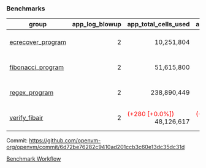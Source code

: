 ### Benchmarks
| group | app_log_blowup | app_total_cells_used | app_total_cycles | app_total_proof_time_ms | leaf_log_blowup | leaf_total_cells_used | leaf_total_cycles | leaf_total_proof_time_ms | max_segment_length | instance | alloc |
|---|---|---|---|---|---|---|---|---|---|---|---|
| [ ecrecover_program ](https://github.com/openvm-org/openvm/blob/benchmark-results/benchmarks-pr/1038/individual/ecrecover-6d72be76282c9410ad201ccb3c60e13dc35dc31d.md) | <div style='text-align: right'> 2 </div>  | <div style='text-align: right'> 10,251,804 </div>  | <div style='text-align: right'> 195,066 </div>  | <span style='color: green'>(-10.0 [-0.5%])</span><div style='text-align: right'> 1,975.0 </div>  | <div style='text-align: right'> - </div>  | <div style='text-align: right'> - </div>  | <div style='text-align: right'> - </div>  | <div style='text-align: right'> - </div>  | 1048476 | 64cpu-linux-arm64 | mimalloc |
| [ fibonacci_program ](https://github.com/openvm-org/openvm/blob/benchmark-results/benchmarks-pr/1038/individual/fibonacci-6d72be76282c9410ad201ccb3c60e13dc35dc31d.md) | <div style='text-align: right'> 2 </div>  | <div style='text-align: right'> 51,615,800 </div>  | <div style='text-align: right'> 3,000,274 </div>  | <span style='color: red'>(+21.0 [+0.4%])</span><div style='text-align: right'> 5,362.0 </div>  | <div style='text-align: right'> - </div>  | <div style='text-align: right'> - </div>  | <div style='text-align: right'> - </div>  | <div style='text-align: right'> - </div>  | 1048476 | 64cpu-linux-arm64 | mimalloc |
| [ regex_program ](https://github.com/openvm-org/openvm/blob/benchmark-results/benchmarks-pr/1038/individual/regex-6d72be76282c9410ad201ccb3c60e13dc35dc31d.md) | <div style='text-align: right'> 2 </div>  | <div style='text-align: right'> 238,890,449 </div>  | <div style='text-align: right'> 8,381,808 </div>  | <span style='color: red'>(+469.0 [+2.8%])</span><div style='text-align: right'> 17,214.0 </div>  | <div style='text-align: right'> - </div>  | <div style='text-align: right'> - </div>  | <div style='text-align: right'> - </div>  | <div style='text-align: right'> - </div>  | 1048476 | 64cpu-linux-arm64 | mimalloc |
| [ verify_fibair ](https://github.com/openvm-org/openvm/blob/benchmark-results/benchmarks-pr/1038/individual/verify_fibair-6d72be76282c9410ad201ccb3c60e13dc35dc31d.md) | <div style='text-align: right'> 2 </div>  | <span style='color: red'>(+280 [+0.0%])</span><div style='text-align: right'> 48,126,617 </div>  | <span style='color: red'>(+28 [+0.0%])</span><div style='text-align: right'> 397,156 </div>  | <span style='color: green'>(-66.0 [-2.1%])</span><div style='text-align: right'> 3,045.0 </div>  | <div style='text-align: right'> - </div>  | <div style='text-align: right'> - </div>  | <div style='text-align: right'> - </div>  | <div style='text-align: right'> - </div>  | 1048476 | 64cpu-linux-arm64 | mimalloc |


Commit: https://github.com/openvm-org/openvm/commit/6d72be76282c9410ad201ccb3c60e13dc35dc31d

[Benchmark Workflow](https://github.com/openvm-org/openvm/actions/runs/12334976740)
